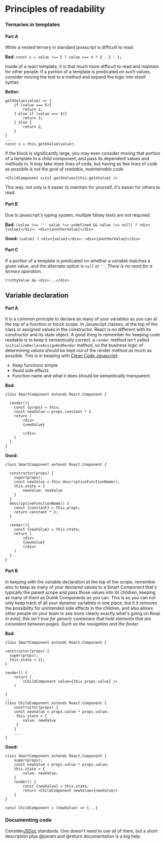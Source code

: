 # Principles of readability
### Ternaries in templates
#### Part A
While a nested ternary in standard javascript is difficult to read:

**Bad:**
`const x = value !== 5 ? value === 4 ? 3 : 2 : 1;`

Inside of a react template, it is that much more difficult to read and maintain for other people.
If a portion of a template is predicated on such values, consider moving the test to a method and expand the logic into
elseif syntax.

**Better:**
```
getXValue(value) => {
    if (value === 5){
        return 1;
    } else if (value === 4){
        return 3;
    } else {
        return 2;
    }
}
...
const x = this.getXValue(value); 
```

If the block is significantly large, you may even consider moving that portion of a template to a child component, 
and pass its dependent values and methods in. It may take more lines of code, but having as few lines of code as possible *is not the goal of readable, maintainable code.*

`<ChildComponent x={x} getXValue={this.getXValue} />`

This way, not only is it easier to maintain for yourself, it's easier for others to read.

#### Part B

Due to javascript's typing system, multiple falsey tests are not required.

**Bad:**
`(value !== ''  value !== undefined && value !== null) ? <div>{value}</div>: <div>{anotherValue}</div>`

**Good:**
`(value) ? <div>{value}</div>: <div>{anotherValue}</div>`


#### Part C
If a portion of a template is predicated on whether a variable matches a given value, and the alternate option is `null` or `''`,
*There is no need for a ternary operation*.

`truthyValue && <div>...</div>`


## Variable declaration
#### Part A
It is a common principle to declare as many of your variables as you can at the top of a function or block scope.
In Javascript classes, at the top of the class or assigned values in the constructor.
React is no different with its constructor and its state object. A good thing to remember for keeping code readable is
to keep it semantically correct. a `render` method isn't called `initializeDeclareAssignAndRender` method, so the business
logic of determining values should be kept out of the render method as much as possible. This is in keeping with [Clean Code Javascript](https://github.com/ryanmcdermott/clean-code-javascript):

- Keep functions simple
- Avoid side effects
- Function name and what it does should be semantically transparent.

**Bad:**

```
class SmartComponent extends React.Component {

  render(){
    const {props} = this;
    const newValue = props.constant * 2 
    return (
        <div>
        {newValue}
        
        </div>
    )
  }
}
```

**Good:**
```
class SmartComponent extends React.Component {

  constructor(props) {
    super(props);
    const newValue = this.descriptiveFunctionName();
    this.state = {
        newValue: newValue    
    }
  }  
  descriptiveFunctionName() { 
    const {constant} = this.props;
    return constant * 2;  
  }

  render(){
    const {newValue} = this.state;
    return (
        <div>
        {newValue}
        </div>
    )
  }
}
```

#### Part B
In keeping with the variable declaration at the top of the scope, remember also to keep as many of your declared values
to a Smart Component that's typically the parent scope and pass those values into  its children, keeping as many of them
as Dumb Components as you can. This is so you can not only keep track of all your dynamic variables in one place, but it
it removes the possibility for unintended side effects in the children, and also allows other people on your team to see
more clearly exactly what's going on.*Keep in mind, this isn't true for generic containers that hold elements that are consistent between pages.
Such as the navigation and the footer.*

**Bad:**
```
class SmartComponent extends React.Component {

constructor(props) {
  super(props);
  this.state = {};
}

render() {
    return (
        <ChildComponent value={this.props.value} />    
    )

}
...
class ChildComponent extends React.Component {
    constructor(props) {
    const newValue = props.value * props.value;
     this.state = {
        value: newValue
     }
    }
    ...
}

```

**Good:**
```
class SmartComponent extends React.Component {
    super(props);
    const newValue = props.value * props.value;
    this.state = {
        value: newValue;
    }
    render() {
        const {newValue} = this.state;
        return <ChildComponent newValue={newValue/>
    }
}

const ChildComponent = (newValue) => {...}
```

### Documenting code
Consider[JSDoc](http://usejsdoc.org/howto-es2015-classes.html) standards.
One doesn't need to use all of them, but a short description plus @param and @return documentation is a big help.
